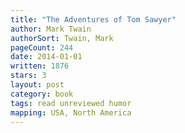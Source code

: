 ```yaml
---
title: "The Adventures of Tom Sawyer"
author: Mark Twain
authorSort: Twain, Mark
pageCount: 244
date: 2014-01-01
written: 1876
stars: 3
layout: post
category: book
tags: read unreviewed humor
mapping: USA, North America
---
```


